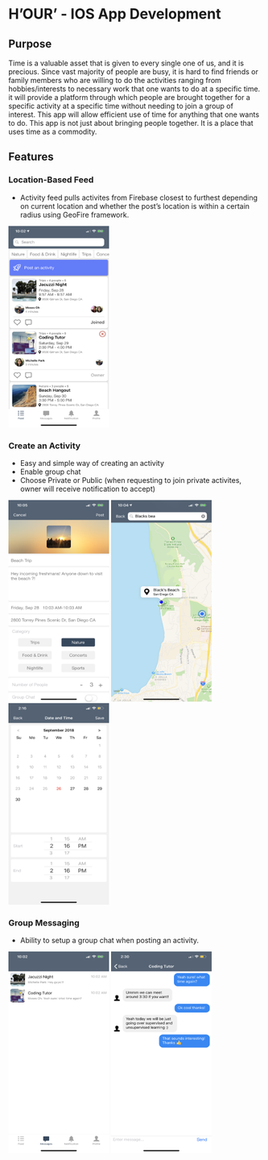 # H’OUR’ -  IOS App Development 

## Purpose
Time is a valuable asset that is given to every single one of us, and it is precious. Since vast majority of people are busy, it is hard to find friends or family members who are willing to do the activities ranging from hobbies/interests to necessary work that one wants to do at a specific time. it will provide a platform through which people are brought together for a specific activity at a specific time without needing to join a group of interest. This app will allow efficient use of time for anything that one wants to do. This app is not just about bringing people together. It is a place that uses time as a commodity.
 
## Features
### Location-Based Feed
- Activity feed pulls activites from Firebase closest to furthest depending on current location and whether the post’s location is within a certain radius using GeoFire framework.

<img src="https://github.com/Moses0h/Hour/blob/master/Images/Feed.PNG" width="200" height= "400">

### Create an Activity
- Easy and simple way of creating an activity
- Enable group chat
- Choose Private or Public (when requesting to join private activites, owner will receive notification to accept)

<img src="https://github.com/Moses0h/Hour/blob/master/Images/Posting.PNG" width="200" height= "400"> <img src="https://github.com/Moses0h/Hour/blob/master/Images/Maps.PNG" width="200" height= "400"> <img src="https://github.com/Moses0h/Hour/blob/master/Images/date.PNG" width="200" height= "400"> 



### Group Messaging
- Ability to setup a group chat when posting an activity.

<img src="https://github.com/Moses0h/Hour/blob/master/Images/Messages.PNG" width="200" height= "400"> <img src="https://github.com/Moses0h/Hour/blob/master/Images/chatlog.jpeg" width="200" height= "400">

